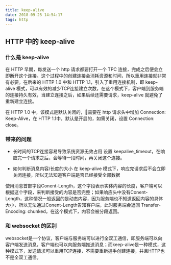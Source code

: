 ```yaml
---
title: keep-alive
date: 2018-09-25 14:54:17
tags: http
---
```


## HTTP 中的 keep-alive

### 什么是 keep-alive

在 HTTP 早期，每发送一个 http 请求都要打开一个 TPC 连接，完成之后便会立即断开这个连接。这个过程中的创建连接会消耗资源和时间，所以重用连接就非常有必要。在后来的 HTTP 1.0 中和 HTTP 1.1，引入了重用连接机制，即 keep-alive 模式，可以有效的减少TCP连接建立次数，在这个模式下，客户端到服务端的连接持久有效，当建立连接之后，如果后续还需要请求，keep-alive 就避免了重新建立连接。

在 HTTP 1.0 中，该模式是默认关闭的，需要在 http 请求头中增加 Connection: Keep-Alive，在 HTTP 1.1中，默认是开启的，如需关闭，设置 Connection: close。

### 带来的问题
* 长时间的TCP连接容易导致系统资源无效占用
设置 keepalive_timeout，在响应完一个请求之后，会等待一段时间，再关闭这个连接。

* 如何判断消息内容/长度的大小
在 keep-alive 模式下，响应完请求后不会立即关闭连接，所以无法知道客户端是否已经接受全部数据

使用消息首部字段Conent-Length，这个字段表示实体内容的长度，客户端可以根据这个字段，来判断接受的内容是否完整；如果响应头中没有Conent-Length，这种情况一般返回的是动态内容，因为服务端也不知道返回内容的具体大小，所以无法通过Conent-Length告知客户端，此时服务端会返回 Transfer-Encoding: chunked，在这个模式下，内容会被分段返回。

### 和 websocket 的区别
websocket是一个协议，客户端与服务端可以进行全双工通信，即服务端可以向客户端发送消息，客户端也可以向服务端推送消息；而keep-alive是一种模式，这种模式下，发送请求可以重用TCP连接，不需要重新握手创建连接，并且HTTP也不是全双工通信。

